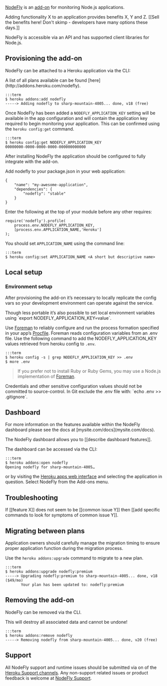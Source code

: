 [NodeFly](http://addons.heroku.com/nodefly) is an [add-on](http://addons.heroku.com) for monitoring Node.js applications.

Adding functionality X to an application provides benefits X, Y and Z. [[Sell the benefits here! Don't skimp - developers have many options these days.]]

NodeFly is accessible via an API and has supported client libraries for Node.js.

## Provisioning the add-on

NodeFly can be attached to a Heroku application via the  CLI:

<div class="callout" markdown="1">
A list of all plans available can be found [here](http://addons.heroku.com/nodefly).
</div>

    :::term
    $ heroku addons:add nodefly
    -----> Adding nodefly to sharp-mountain-4005... done, v18 (free)

Once NodeFly has been added a `NODEFLY_APPLICATION_KEY` setting will be available in the app configuration and will contain the application key required to begin monitoring your application. This can be confirmed using the `heroku config:get` command.

    :::term
    $ heroku config:get NODEFLY_APPLICATION_KEY
    00000000-0000-0000-0000-000000000000

After installing NodeFly the application should be configured to fully integrate with the add-on.

Add nodefly to your package.json in your web application:

    {
        "name": "my-awesome-application",
        "dependencies": {
            "nodefly": "stable"
        }
    }

Enter the following at the top of your module before any other requires:

    require('nodefly').profile(
        process.env.NODEFLY_APPLICATION_KEY,
        [process.env.APPLICATION_NAME,'Heroku']
    );

You should set `APPLICATION_NAME` using the command line:
    
    :::term
    $ heroku config:set APPLICATION_NAME <A short but descriptive name>

## Local setup

### Environment setup

After provisioning the add-on it’s necessary to locally replicate the config vars so your development environment can operate against the service.

<div class="callout" markdown="1">
Though less portable it’s also possible to set local environment variables using `export NODEFLY_APPLICATION_KEY=value`.
</div>

Use [Foreman](config-vars#local_setup) to reliably configure and run the process formation specified in your app’s [Procfile](procfile). Foreman reads configuration variables from an .env file. Use the following command to add the NODEFLY_APPLICATION_KEY values retrieved from heroku config to `.env`.

    :::term
    $ heroku config -s | grep NODEFLY_APPLICATION_KEY >> .env
    $ more .env

> If you prefer not to install Ruby or Ruby Gems,
> you may use a Node.js implementation of [Foreman](https://npmjs.org/package/foreman).

<p class="warning" markdown="1">
Credentials and other sensitive configuration values should not be committed to source-control. In Git exclude the .env file with: `echo .env >> .gitignore`.
</p>

## Dashboard

<div class="callout" markdown="1">
For more information on the features available within the NodeFly dashboard please see the docs at [mysite.com/docs](mysite.com/docs).
</div>

The NodeFly dashboard allows you to [[describe dashboard features]].

The dashboard can be accessed via the CLI:

    :::term
    $ heroku addons:open nodefly
    Opening nodefly for sharp-mountain-4005…

or by visiting the [Heroku apps web interface](http://heroku.com/myapps) and selecting the application in question. Select NodeFly from the Add-ons menu.

## Troubleshooting

If [[feature X]] does not seem to be [[common issue Y]] then 
[[add specific commands to look for symptoms of common issue Y]].

## Migrating between plans

<div class="note" markdown="1">Application owners should carefully manage the migration timing to ensure proper application function during the migration process.</div>

Use the `heroku addons:upgrade` command to migrate to a new plan.

    :::term
    $ heroku addons:upgrade nodefly:premium
    -----> Upgrading nodefly:premium to sharp-mountain-4005... done, v18 ($49/mo)
           Your plan has been updated to: nodefly:premium

## Removing the add-on

NodeFly can be removed via the  CLI.

<div class="warning" markdown="1">This will destroy all associated data and cannot be undone!</div>

    :::term
    $ heroku addons:remove nodefly
    -----> Removing nodefly from sharp-mountain-4005... done, v20 (free)

## Support

All NodeFly support and runtime issues should be submitted via on of the [Heroku Support channels](support-channels). Any non-support related issues or product feedback is welcome at [NodeFly Support](http://nodefly.com/support).
